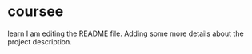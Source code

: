 # coursee
learn
I am editing the README file. Adding some more details about the project description.
